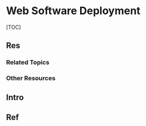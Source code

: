 # Web Software Deployment

[TOC]



## Res
### Related Topics


### Other Resources



## Intro



## Ref
[Linux Nginx部署前后端分离的Java Web项目(Vue+Springboot)]: https://www.codeleading.com/article/89085993537/
[前后端分离部署方式]: https://www.cnblogs.com/moveofgod/p/12363544.html
[jenkins自动化部署：前后端分离]: https://blog.csdn.net/qq_34775355/article/details/112209634
[记一次前后端分离项目的部署过程]: https://blog.csdn.net/weixin_43207025/article/details/112851510
[使用 Nginx 部署前后端分离项目，解决跨域问题]: https://juejin.cn/post/6844903951364521992
[前后端分离项目的两种部署方案]: https://www.bilibili.com/video/BV1bJ41157W7
